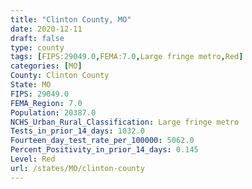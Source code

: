 ```yaml
---
title: "Clinton County, MO"
date: 2020-12-11
draft: false
type: county
tags: [FIPS:29049.0,FEMA:7.0,Large fringe metro,Red]
categories: [MO]
County: Clinton County
State: MO
FIPS: 29049.0
FEMA_Region: 7.0
Population: 20387.0
NCHS_Urban_Rural_Classification: Large fringe metro
Tests_in_prior_14_days: 1032.0
Fourteen_day_test_rate_per_100000: 5062.0
Percent_Positivity_in_prior_14_days: 0.145
Level: Red
url: /states/MO/clinton-county
---
```



